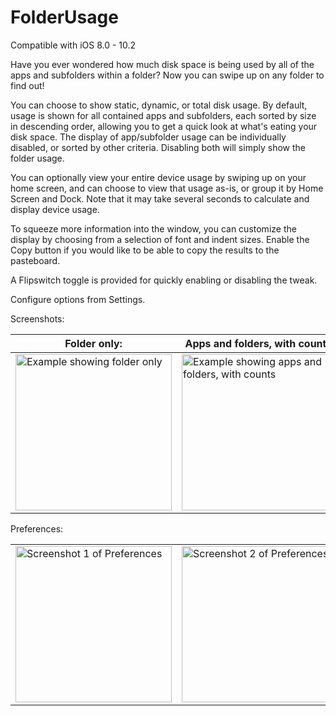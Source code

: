 # FolderUsage

Compatible with iOS 8.0 - 10.2

Have you ever wondered how much disk space is being used by all of the apps and subfolders within a folder? Now you can swipe up on any folder to find out!

You can choose to show static, dynamic, or total disk usage. By default, usage is shown for all contained apps and subfolders, each sorted by size in descending order, allowing you to get a quick look at what's eating your disk space. The display of app/subfolder usage can be individually disabled, or sorted by other criteria. Disabling both will simply show the folder usage.

You can optionally view your entire device usage by swiping up on your home screen, and can choose to view that usage as-is, or group it by Home Screen and Dock. Note that it may take several seconds to calculate and display device usage.

To squeeze more information into the window, you can customize the display by choosing from a selection of font and indent sizes. Enable the Copy button if you would like to be able to copy the results to the pasteboard.

A Flipswitch toggle is provided for quickly enabling or disabling the tweak.

Configure options from Settings.

Screenshots:

| Folder only: | Apps and folders, with counts: |
| --- | --- |
| <img width="250" heigth="445" alt="Example showing folder only" src="../assets/screenshots/Example-4-FolderOnly.png"> | <img width="250" heigth="445" alt="Example showing apps and folders, with counts" src="../assets/screenshots/Example-5-EverythingPlus.png"> |

Preferences:

| | |
| --- | --- |
| <img width="250" heigth="445" alt="Screenshot 1 of Preferences" src="../assets/screenshots/Preferences-1.png"> | <img width="250" heigth="445" alt="Screenshot 2 of Preferences" src="../assets/screenshots/Preferences-2.png"> |
